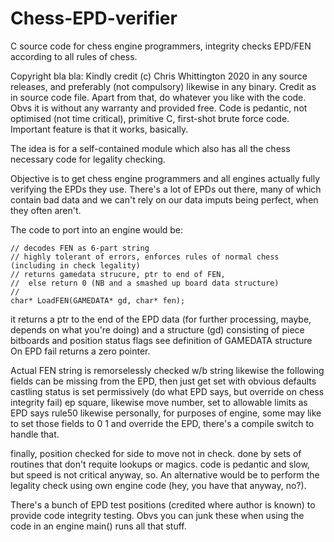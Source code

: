 # Chess-EPD-verifier
C source code for chess engine programmers, integrity checks EPD/FEN according to all rules of chess.

Copyright bla bla: Kindly credit (c) Chris Whittington 2020 in any source releases, and preferably (not compulsory)
likewise in any binary. Credit as in source code file. Apart from that, do whatever you like with the code. Obvs it is
without any warranty and provided free. Code is pedantic, not optimised (not time critical), primitive C, first-shot
brute force code. Important feature is that it works, basically.

The idea is for a self-contained module which also has all the chess necessary code for legality checking.

Objective is to get chess engine programmers and all engines actually fully verifying the EPDs they use. There's 
a lot of EPDs out there, many of which contain bad data and we can't rely on our data imputs being perfect,
when they often aren't.

The code to port into an engine would be:

    // decodes FEN as 6-part string
    // highly tolerant of errors, enforces rules of normal chess (including in check legality)
    // returns gamedata strucure, ptr to end of FEN, 
    //  else return 0 (NB and a smashed up board data structure)
    // 
    char* LoadFEN(GAMEDATA* gd, char* fen);
    
it returns a ptr to the end of the EPD data (for further processing, maybe, depends on what you're doing)
and a structure (gd) consisting of piece bitboards and position status flags
see definition of GAMEDATA structure
On EPD fail returns a zero pointer.

Actual FEN string is remorselessly checked
w/b string likewise
the following fields can be missing from the EPD, then just get set with obvious defaults
castling status is set permissively (do what EPD says, but override on chess integrity fail)
ep square, likewise
move number, set to allowable limits as EPD says
rule50 likewise
personally, for purposes of engine, some may like to set those fields to 0 1 and override the EPD, there's
a compile switch to handle that.

finally, position checked for side to move not in check. done by sets of routines that don't
requite lookups or magics. code is pedantic and slow, but speed is not critical anyway, so.
An alternative would be to perform the legality check using own engine code (hey, you have
that anyway, no?). 

There's a bunch of EPD test positions (credited where author is known) to provide code
integrity testing. Obvs you can junk these when using the code in an engine main() runs all that stuff.

